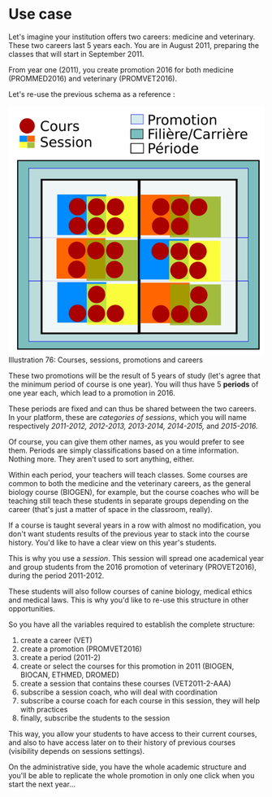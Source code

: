# Use case

Let's imagine your institution offers two careers: medicine and veterinary. These two careers last 5 years each. You are in August 2011, preparing the classes that will start in September 2011.

From year one \(2011\), you create promotion 2016 for both medicine \(PROMMED2016\) and veterinary \(PROMVET2016\).

Let's re-use the previous schema as a reference :

![](../../../.gitbook/assets/graficos92%20%286%29.png)Illustration 76: Courses, sessions, promotions and careers

These two promotions will be the result of 5 years of study \(let's agree that the minimum period of course is one year\). You will thus have 5 **periods** of one year each, which lead to a promotion in 2016.

These periods are fixed and can thus be shared between the two careers. In your platform, these are _categories of sessions_, which you will name respectively _2011-2012, 2012-2013, 2013-2014, 2014-2015,_ and _2015-2016._

Of course, you can give them other names, as you would prefer to see them. Periods are simply classifications based on a time information. Nothing more. They aren't used to sort anything, either.

Within each period, your teachers will teach classes. Some courses are common to both the medicine and the veterinary careers, as the general biology course \(BIOGEN\), for example, but the course coaches who will be teaching still teach these students in separate groups depending on the career \(that's just a matter of space in the classroom, really\).

If a course is taught several years in a row with almost no modification, you don't want students results of the previous year to stack into the course history. You'd like to have a clear view on this year's students.

This is why you use a _session_. This session will spread one academical year and group students from the 2016 promotion of veterinary \(PROVET2016\), during the period 2011-2012.

These students will also follow courses of canine biology, medical ethics and medical laws. This is why you'd like to re-use this structure in other opportunities.

So you have all the variables required to establish the complete structure:

1. create a career \(VET\)
2. create a promotion \(PROMVET2016\)
3. create a period \(2011-2\)
4. create or select the courses for this promotion in 2011 \(BIOGEN, BIOCAN, ETHMED, DROMED\)
5. create a session that contains these courses \(VET2011-2-AAA\)
6. subscribe a session coach, who will deal with coordination
7. subscribe a course coach for each course in this session, they will help with practices
8. finally, subscribe the students to the session

This way, you allow your students to have access to their current courses, and also to have access later on to their history of previous courses \(visibility depends on sessions settings\).

On the administrative side, you have the whole academic structure and you'll be able to replicate the whole promotion in only one click when you start the next year...

